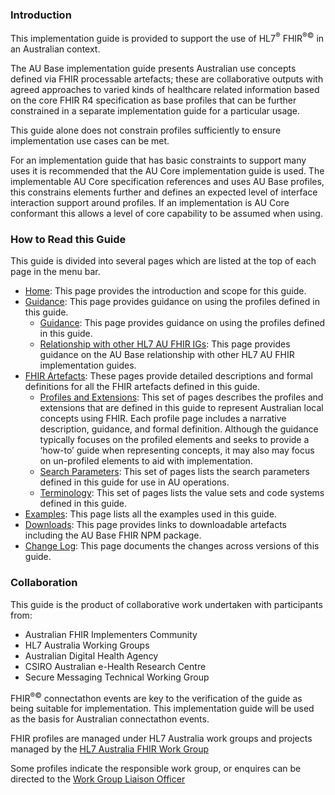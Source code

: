 ### Introduction
This implementation guide is provided to support the use of HL7<sup>&reg;</sup> FHIR<sup>&reg;&copy;</sup> in an Australian context.

The AU Base implementation guide presents Australian use concepts defined via FHIR processable artefacts; these are collaborative outputs with agreed approaches to varied kinds of healthcare related information based on the core FHIR R4 specification as base profiles that can be further constrained in a separate implementation guide for a particular usage.

This guide alone does not constrain profiles sufficiently to ensure implementation use cases can be met. 

For an implementation guide that has basic constraints to support many uses it is recommended that the AU Core implementation guide is used.
The implementable AU Core specification references and uses AU Base profiles, this constrains elements further and defines an expected level of interface interaction support around profiles.
If an implementation is AU Core conformant this allows a level of core capability to be assumed when using.


### How to Read this Guide

This guide is divided into several pages which are listed at the top of each page in the menu bar.

- [Home](index.html): This page provides the introduction and scope for this guide.
- [Guidance](guidance.html): This page provides guidance on using the profiles defined in this guide.
  - [Guidance](guidance.html): This page provides guidance on using the profiles defined in this guide.
  - [Relationship with other HL7 AU FHIR IGs](relationship.html): This page provides guidance on the AU Base relationship with other HL7 AU FHIR implementation guides.
- [FHIR Artefacts](artifacts.html): These pages provide detailed descriptions and formal definitions for all the FHIR artefacts defined in this guide.
  - [Profiles and Extensions](profiles-and-extensions.html): This set of pages describes the profiles and extensions that are defined in this guide to represent Australian local concepts using FHIR. Each profile page includes a narrative description, guidance, and formal definition. Although the guidance typically focuses on the profiled elements and seeks to provide a ‘how-to’ guide when representing concepts, it may also may focus on un-profiled elements to aid with implementation.
  - [Search Parameters](search-parameters.html): This set of pages lists the search parameters defined in this guide for use in AU operations.
  - [Terminology](terminology.html): This set of pages lists the value sets and code systems defined in this guide.
- [Examples](examples.html): This page lists all the examples used in this guide.
- [Downloads](downloads.html): This page provides links to downloadable artefacts including the AU Base FHIR NPM package.
- [Change Log](changes.html): This page documents the changes across versions of this guide.


### Collaboration
This guide is the product of collaborative work undertaken with participants from:

* Australian FHIR Implementers Community
* HL7 Australia Working Groups
* Australian Digital Health Agency
* CSIRO Australian e-Health Research Centre 
* Secure Messaging Technical Working Group

FHIR<sup>&reg;&copy;</sup> connectathon events are key to the verification of the guide as being suitable for 
implementation. This implementation guide will be used as the basis for Australian connectathon events.

FHIR profiles are managed under HL7 Australia work groups and projects managed by the [HL7 Australia FHIR Work Group](https://confluence.hl7.org/display/HAFWG)

Some profiles indicate the responsible work group, or enquires can be directed to the [Work Group Liaison Officer](mailto:wglo@hl7.com.au)









